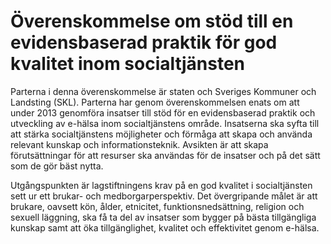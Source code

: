 # Överenskommelse om stöd till en evidensbaserad praktik för god kvalitet inom socialtjänsten

Parterna i denna överenskommelse är staten och Sveriges Kommuner och Landsting (SKL). Parterna har genom överenskommelsen enats om att under 2013 genomföra insatser till stöd för en evidensbaserad praktik och utveckling av e-hälsa inom socialtjänstens område. Insatserna ska syfta till att stärka socialtjänstens möjligheter och förmåga att skapa och använda relevant kunskap och informationsteknik. Avsikten är att skapa förutsättningar för att resurser ska användas för de insatser och på det sätt som de gör bäst nytta.

Utgångspunkten är lagstiftningens krav på en god kvalitet i socialtjänsten sett ur ett brukar- och medborgarperspektiv. Det övergripande målet är att brukare, oavsett kön, ålder, etnicitet, funktionsnedsättning, religion och sexuell läggning, ska få ta del av insatser som bygger på bästa tillgängliga kunskap samt att öka tillgänglighet, kvalitet och effektivitet genom e-hälsa.
